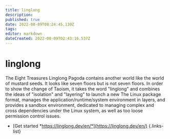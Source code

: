 ```yaml
---
title: linglong
description: 
published: true
date: 2022-08-09T08:24:45.130Z
tags: 
editor: markdown
dateCreated: 2022-08-09T02:43:16.537Z
---
```


# linglong

The Eight Treasures Linglong Pagoda contains another world like the world of mustard seeds. It looks like seven floors but is not seven floors. In order to show the change of Taoism, it takes the word "linglong" and combines the ideas of "isolation" and "layering" to launch a new The Linux package format, manages the application/runtime/system environment in layers, and provides a sandbox environment, dedicated to managing complex and cross dependencies under the Linux system, as well as too loose permission control issues.

- [Get started *https://linglong.dev/en/*](https://linglong.dev/en/)
{.links-list}